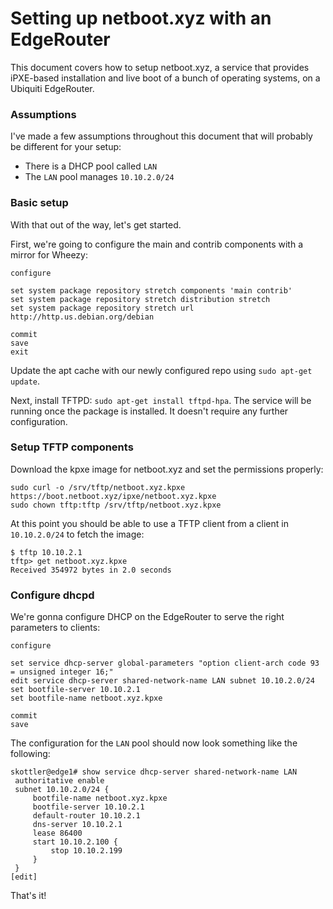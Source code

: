 <script src="https://gist.github.com/soakes/509163b706269e6d84a95a171a47e284.js"></script>


# Setting up netboot.xyz with an EdgeRouter

This document covers how to setup netboot.xyz, a service that provides
iPXE-based installation and live boot of a bunch of operating systems,
on a Ubiquiti EdgeRouter.

### Assumptions

I've made a few assumptions throughout this document that will probably be
different for your setup:

* There is a DHCP pool called `LAN`
* The `LAN` pool manages `10.10.2.0/24`

### Basic setup

With that out of the way, let's get started.

First, we're going to configure the main and contrib components with a mirror
for Wheezy:

```
configure

set system package repository stretch components 'main contrib'
set system package repository stretch distribution stretch 
set system package repository stretch url http://http.us.debian.org/debian

commit
save
exit
```

Update the apt cache with our newly configured repo using `sudo apt-get update`.

Next, install TFTPD: `sudo apt-get install tftpd-hpa`. The service will be
running once the package is installed. It doesn't require any further
configuration.

### Setup TFTP components

Download the kpxe image for netboot.xyz and set the permissions properly:

```
sudo curl -o /srv/tftp/netboot.xyz.kpxe https://boot.netboot.xyz/ipxe/netboot.xyz.kpxe
sudo chown tftp:tftp /srv/tftp/netboot.xyz.kpxe
```

At this point you should be able to use a TFTP client from a client in
`10.10.2.0/24` to fetch the image:

```
$ tftp 10.10.2.1
tftp> get netboot.xyz.kpxe
Received 354972 bytes in 2.0 seconds
```

### Configure dhcpd

We're gonna configure DHCP on the EdgeRouter to serve the right parameters to
clients:

```
configure

set service dhcp-server global-parameters "option client-arch code 93 = unsigned integer 16;"
edit service dhcp-server shared-network-name LAN subnet 10.10.2.0/24
set bootfile-server 10.10.2.1
set bootfile-name netboot.xyz.kpxe

commit
save
```

The configuration for the `LAN` pool should now look something like the following:

```
skottler@edge1# show service dhcp-server shared-network-name LAN
 authoritative enable
 subnet 10.10.2.0/24 {
     bootfile-name netboot.xyz.kpxe
     bootfile-server 10.10.2.1
     default-router 10.10.2.1
     dns-server 10.10.2.1
     lease 86400
     start 10.10.2.100 {
         stop 10.10.2.199
     }
 }
[edit]
```

That's it!
